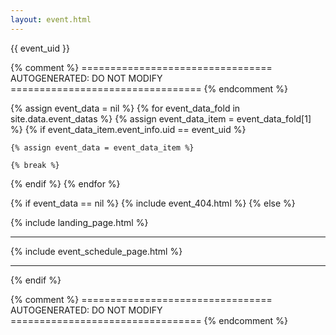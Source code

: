 ```yaml
---
layout: event.html
---
```


{{ event_uid }}

{% comment %}
================================= AUTOGENERATED: DO NOT MODIFY =================================
{% endcomment %}

{% assign event_data = nil %}
{% for event_data_fold in site.data.event_datas %}
  {% assign event_data_item = event_data_fold[1] %}
  {% if event_data_item.event_info.uid == event_uid %}

    {% assign event_data = event_data_item %}
    
    {% break %}
  {% endif %}
{% endfor %}

{% if event_data == nil %}
  {% include event_404.html %}
{% else %}

{% include landing_page.html %}

<hr>

{% include event_schedule_page.html %}

<hr>

{% endif %}

{% comment %}
================================= AUTOGENERATED: DO NOT MODIFY =================================
{% endcomment %}